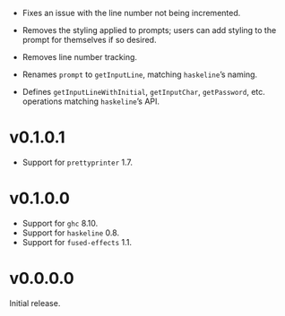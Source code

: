 - Fixes an issue with the line number not being incremented.

- Removes the styling applied to prompts; users can add styling to the prompt for themselves if so desired.

- Removes line number tracking.

- Renames `prompt` to `getInputLine`, matching `haskeline`’s naming.

- Defines `getInputLineWithInitial`, `getInputChar`, `getPassword`, etc. operations matching `haskeline`’s API.


# v0.1.0.1

- Support for `prettyprinter` 1.7.


# v0.1.0.0

- Support for `ghc` 8.10.
- Support for `haskeline` 0.8.
- Support for `fused-effects` 1.1.


# v0.0.0.0

Initial release.
